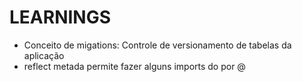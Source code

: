 # LEARNINGS

* Conceito de migations: Controle de versionamento de tabelas da aplicação 
* reflect metada permite fazer alguns imports do por @